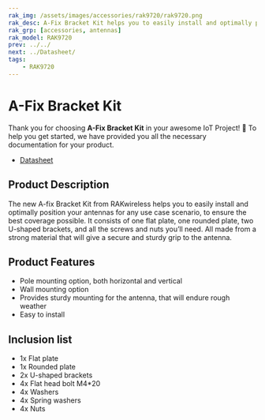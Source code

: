 ```yaml
---
rak_img: /assets/images/accessories/rak9720/rak9720.png
rak_desc: A-Fix Bracket Kit helps you to easily install and optimally position your antennas for any use case scenario.
rak_grp: [accessories, antennas]
rak_model: RAK9720
prev: ../../
next: ../Datasheet/
tags:
    - RAK9720
---
```



# A-Fix Bracket Kit

Thank you for choosing **A-Fix Bracket Kit** in your awesome IoT Project! 🎉 To help you get started, we have provided you all the necessary documentation for your product.

* [Datasheet](../Datasheet/)

## Product Description

The new A-fix Bracket Kit from RAKwireless helps you to easily install and optimally position your antennas for any use case scenario, to ensure the best coverage possible. It consists of one flat plate, one rounded plate, two U-shaped brackets, and all the screws and nuts you’ll need. All made from a strong material that will give a secure and sturdy grip to the antenna.

## Product Features

- Pole mounting option, both horizontal and vertical
- Wall mounting option
- Provides sturdy mounting for the antenna, that will endure rough weather
- Easy to install

## Inclusion list

- 1x Flat plate
- 1x Rounded plate
- 2x U-shaped brackets
- 4x Flat head bolt M4*20
- 4x Washers
- 4x Spring washers
- 4x Nuts
